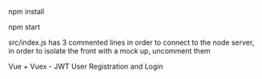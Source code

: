 npm install

npm start

src/index.js has 3 commented lines in order to connect to the node server, in order to isolate the front with a mock up, uncomment them

Vue + Vuex - JWT User Registration and Login
